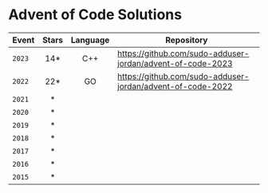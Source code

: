 # Advent of Code Solutions

| Event | Stars | Language | Repository |
| --- | :---: | :---: | --- |
| `2023` | 14* | C++ | https://github.com/sudo-adduser-jordan/advent-of-code-2023 |
| `2022` | 22* | GO | https://github.com/sudo-adduser-jordan/advent-of-code-2022 |
| `2021` | * |  | |
| `2020` | * |  | |
| `2019` | * |  | |
| `2018` | * |  | |
| `2017` | * |  | |
| `2016` | * |  | |
| `2015` | * |  | |
